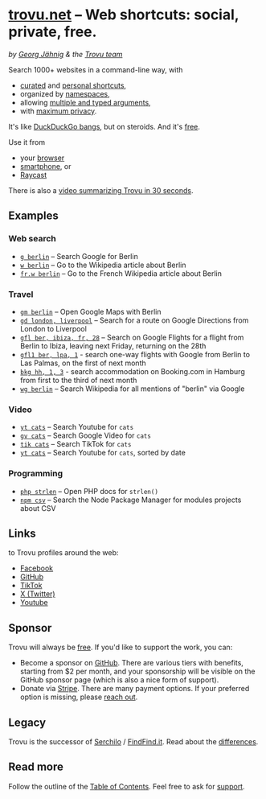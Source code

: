 # [trovu.net](https://trovu.net/) – Web shortcuts: social, private, free.

_by [Georg Jähnig](https://github.com/georgjaehnig/) & the [Trovu team](https://github.com/orgs/trovu/teams/editors)_

Search 1000+ websites in a command-line way, with

-   [curated](https://trovu.net/docs/editors/) and [personal shortcuts](https://trovu.net/docs/users/advanced/),
-   organized by [namespaces](https://trovu.net/docs/shortcuts/namespaces/),
-   allowing [multiple and typed arguments](https://trovu.net/docs/shortcuts/url/),
-   with [maximum privacy](https://trovu.net/docs/privacy/).

It's like [DuckDuckGo bangs](https://duckduckgo.com/bangs), but on steroids. And it's [free](https://github.com/trovu/trovu/blob/master/LICENSE).

Use it from

-   your [browser](https://trovu.net/docs/users/integration)
-   [smartphone](https://trovu.net/docs/users/integration#android), or
-   [Raycast](https://trovu.net/docs/users/integration#raycast)

There is also a [video summarizing Trovu in 30 seconds](https://www.youtube.com/watch?v=gOUNhCion9M).

## Examples

### Web search

-   [`g berlin`](https://trovu.net/process/index.html#query=g+berlin) – Search Google for Berlin
-   [`w berlin`](https://trovu.net/process/index.html#query=w+berlin) – Go to the Wikipedia article about Berlin
-   [`fr.w berlin`](https://trovu.net/process/index.html#query=fr.w+berlin) – Go to the French Wikipedia article about Berlin

### Travel

-   [`gm berlin`](https://trovu.net/process/index.html#query=gm+berlin) – Open Google Maps with Berlin
-   [`gd london, liverpool`](https://trovu.net/process/index.html#query=gd+london%2Cliverpool) – Search for a route on Google Directions from London to Liverpool
-   [`gfl ber, ibiza, fr, 28`](https://trovu.net/process/index.html#query=gfl+ber%2Cibiza%2Cfr%2C28) – Search on Google Flights for a flight from Berlin to Ibiza, leaving next Friday, returning on the 28th
-   [`gfl1 ber, lpa, 1`](https://trovu.net/process/index.html#query=gfl1+ber%2Clpa%2C1) - search one-way flights with Google from Berlin to Las Palmas, on the first of next month
-   [`bkg hh, 1, 3`](https://trovu.net/process/index.html#country=de&language=en&query=bkg+hh%2C1%2C3) - search accommodation on Booking.com in Hamburg from first to the third of next month
-   [`wg berlin`](https://trovu.net/process/index.html#query=wg+berlin) – Search Wikipedia for all mentions of "berlin" via Google

### Video

-   [`yt cats`](https://trovu.net/process/index.html#query=yt+cats) – Search Youtube for `cats`
-   [`gv cats`](https://trovu.net/process/index.html#query=gv+cats) – Search Google Video for `cats`
-   [`tik cats`](https://trovu.net/process/index.html#query=tik+cats) – Search TikTok for `cats`
-   [`yt cats`](https://trovu.net/process/index.html#query=ytd+cats) – Search Youtube for `cats`, sorted by date

### Programming

-   [`php strlen`](https://trovu.net/process/index.html#query=php+strlencsv) – Open PHP docs for `strlen()`
-   [`npm csv`](https://trovu.net/process/index.html#query=npm+csv) – Search the Node Package Manager for modules projects about CSV

## Links

to Trovu profiles around the web:

-   [Facebook](https://facebook.com/trovu.net)
-   [GitHub](https://github.com/trovu)
-   [TikTok](https://www.tiktok.com/@trovu.net)
-   [X (Twitter)](https://twitter.com/trovu_net)
-   [Youtube](https://www.youtube.com/@trovu_net)

## Sponsor

Trovu will always be [free](https://github.com/trovu/trovu/blob/master/LICENSE). If you'd like to support the work, you can:

-   Become a sponsor on [GitHub](https://github.com/sponsors/trovu). There are various tiers with benefits, starting from $2 per month, and your sponsorship will be visible on the GitHub sponsor page (which is also a nice form of support).
-   Donate via [Stripe](https://donate.stripe.com/8wM28saBA8jlays7st). There are many payment options. If your preferred option is missing, please [reach out](https://trovu.net/docs/users/support/).

## Legacy

Trovu is the successor of [Serchilo](https://github.com/georgjaehnig/serchilo-drupal) / [FindFind.it](https://www.findfind.it/). Read about the [differences](https://trovu.net/docs/legacy/differences/).

## Read more

Follow the outline of the [Table of Contents](https://trovu.net/docs/). Feel free to ask for [support](https://trovu.net/docs/users/support/).
